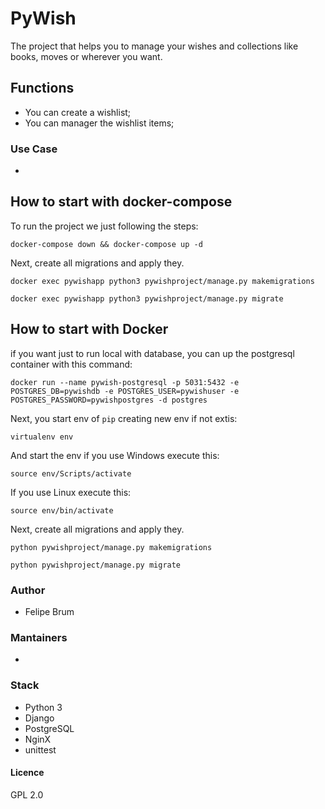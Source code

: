 
# PyWish

The project that helps you to manage your wishes and collections like books, moves or wherever you want.

## Functions

* You can create a wishlist;
* You can manager the wishlist items;

### Use Case

* 

## How to start with docker-compose

To run the project we just following the steps:

```
docker-compose down && docker-compose up -d
```

Next, create all migrations and apply they.

```
docker exec pywishapp python3 pywishproject/manage.py makemigrations

docker exec pywishapp python3 pywishproject/manage.py migrate
```

## How to start with Docker

if you want just to run local with database, you can up the postgresql container with this command:

```
docker run --name pywish-postgresql -p 5031:5432 -e POSTGRES_DB=pywishdb -e POSTGRES_USER=pywishuser -e POSTGRES_PASSWORD=pywishpostgres -d postgres
```

Next, you start env of `pip` creating new env if not extis:

```
virtualenv env
```

And start the env if you use Windows execute this:

```
source env/Scripts/activate
```

If you use Linux execute this:

```
source env/bin/activate
```

Next, create all migrations and apply they.

```
python pywishproject/manage.py makemigrations

python pywishproject/manage.py migrate
```

### Author

* Felipe Brum

### Mantainers

* 

### Stack

* Python 3
* Django
* PostgreSQL
* NginX
* unittest

#### Licence

GPL 2.0
